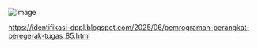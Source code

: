 ![image](https://github.com/user-attachments/assets/31bb0b52-67ae-41b9-9aad-0b29ebadb37c)

https://identifikasi-dppl.blogspot.com/2025/06/pemrograman-perangkat-beregerak-tugas_85.html
